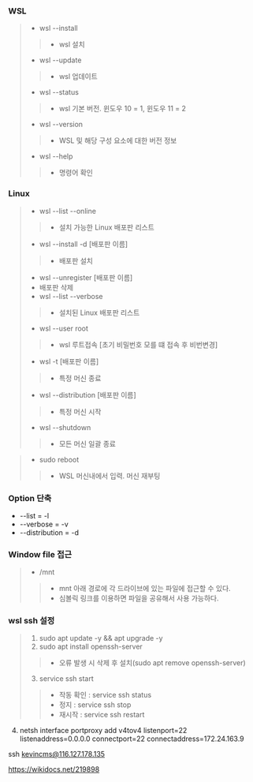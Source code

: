 ### WSL
> - wsl --install
>> - wsl 설치
> - wsl --update
>> - wsl 업데이트
> - wsl --status
>> - wsl 기본 버전. 윈도우 10 = 1, 윈도우 11 = 2
> - wsl --version
>> - WSL 및 해당 구성 요소에 대한 버전 정보
> - wsl --help
>> - 명령어 확인

### Linux
> - wsl --list --online
>> - 설치 가능한 Linux 배포판 리스트
> - wsl --install -d [배포판 이름]
>> - 배포판 설치
> - wsl --unregister [배포판 이름]
> - 배포판 삭제
> - wsl --list --verbose
>> - 설치된 Linux 배포판 리스트
> - wsl --user root
>> - wsl 루트접속 [초기 비밀번호 모를 떄 접속 후 비번변경]
> - wsl -t [배포판 이름]
>> - 특정 머신 종료
> - wsl --distribution [배포판 이름]
>> - 특정 머신 시작
> - wsl --shutdown
>> - 모든 머신 일괄 종료

> - sudo reboot
>> - WSL 머신내에서 입력. 머신 재부팅

### Option 단축
- --list = -l
- --verbose = -v
- --distribution = -d

### Window file 접근
> - /mnt
>> - mnt 아래 경로에 각 드라이브에 있는 파일에 접근할 수 있다.
>> - 심볼릭 링크를 이용하면 파일을 공유해서 사용 가능하다.

### wsl ssh 설정
> 1. sudo apt update -y && apt upgrade -y
> 2. sudo apt install openssh-server
>> - 오류 발생 시 삭제 후 설치(sudo apt remove openssh-server)
> 3. service ssh start
>> - 작동 확인 : service ssh status
>> - 정지 : service ssh stop
>> - 재시작 : service ssh restart

4. netsh interface portproxy add v4tov4 listenport=22 listenaddress=0.0.0.0 connectport=22 connectaddress=172.24.163.9

ssh kevincms@116.127.178.135

https://wikidocs.net/219898